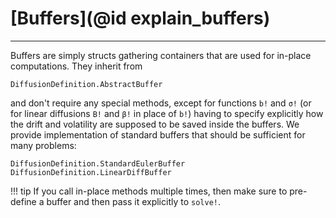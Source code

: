 # [Buffers](@id explain_buffers)
******
Buffers are simply structs gathering containers that are used for in-place computations. They inherit from
```@docs
DiffusionDefinition.AbstractBuffer
```
and don't require any special methods, except for functions `b!` and `σ!` (or for linear diffusions `B!` and `β!` in place of `b!`) having to specify explicitly how the drift and volatility are supposed to be saved inside the buffers. We provide implementation of standard buffers that should be sufficient for many problems:
```@docs
DiffusionDefinition.StandardEulerBuffer
DiffusionDefinition.LinearDiffBuffer
```
!!! tip
    If you call in-place methods multiple times, then make sure to pre-define a buffer and then pass it explicitly to `solve!`.
